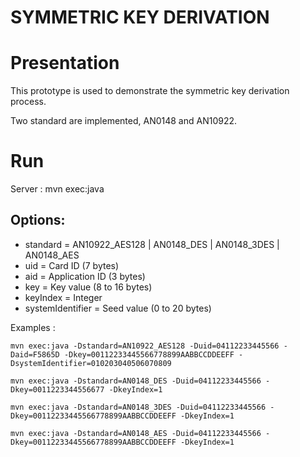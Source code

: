 SYMMETRIC KEY DERIVATION
==========

# Presentation
This prototype is used to demonstrate the symmetric key derivation process.

Two standard are implemented, AN0148 and AN10922.

# Run
Server : mvn exec:java

## Options:
 - standard = AN10922_AES128 | AN0148_DES | AN0148_3DES | AN0148_AES
 - uid = Card ID (7 bytes)
 - aid = Application ID (3 bytes)
 - key = Key value (8 to 16 bytes)
 - keyIndex = Integer
 - systemIdentifier = Seed value (0 to 20 bytes)

Examples :

    mvn exec:java -Dstandard=AN10922_AES128 -Duid=04112233445566 -Daid=F5865D -Dkey=00112233445566778899AABBCCDDEEFF -DsystemIdentifier=010203040506070809

    mvn exec:java -Dstandard=AN0148_DES -Duid=04112233445566 -Dkey=0011223344556677 -DkeyIndex=1
    
    mvn exec:java -Dstandard=AN0148_3DES -Duid=04112233445566 -Dkey=00112233445566778899AABBCCDDEEFF -DkeyIndex=1
    
    mvn exec:java -Dstandard=AN0148_AES -Duid=04112233445566 -Dkey=00112233445566778899AABBCCDDEEFF -DkeyIndex=1
    

